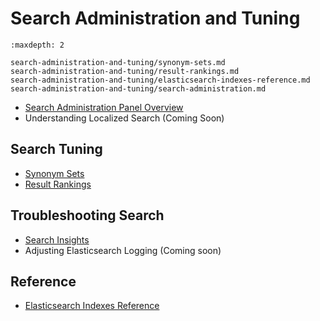 # Search Administration and Tuning

```{toctree}
:maxdepth: 2

search-administration-and-tuning/synonym-sets.md
search-administration-and-tuning/result-rankings.md
search-administration-and-tuning/elasticsearch-indexes-reference.md
search-administration-and-tuning/search-administration.md
```

- [Search Administration Panel Overview](./search-administration-and-tuning/search-administration.md)
- Understanding Localized Search (Coming Soon)

## Search Tuning

- [Synonym Sets](search-administration-and-tuning/synonym-sets.md)
- [Result Rankings](search-administration-and-tuning/result-rankings.md)


## Troubleshooting Search

- [Search Insights](search-pages-and-widgets/search-insights.md)
- Adjusting Elasticsearch Logging (Coming soon)

## Reference

- [Elasticsearch Indexes Reference](search-administration-and-tuning/elasticsearch-indexes-reference.md)
